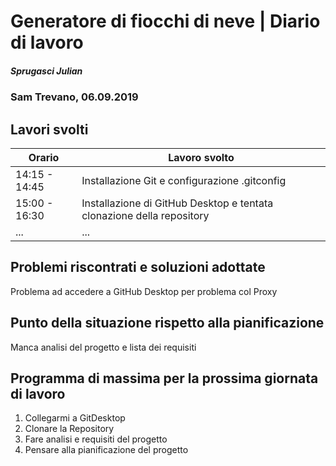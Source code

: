 # Generatore di fiocchi di neve | Diario di lavoro
##### Sprugasci Julian
### Sam Trevano, 06.09.2019

## Lavori svolti


|Orario        |Lavoro svolto                 |
|--------------|------------------------------|
|14:15 - 14:45   |Installazione Git e configurazione .gitconfig          |
|15:00 - 16:30 | Installazione di GitHub Desktop e tentata clonazione della repository     |
|...           |...                           |

##  Problemi riscontrati e soluzioni adottate
Problema ad accedere a GitHub Desktop per problema col Proxy

##  Punto della situazione rispetto alla pianificazione
Manca analisi del progetto e lista dei requisiti

## Programma di massima per la prossima giornata di lavoro
1. Collegarmi a GitDesktop
1. Clonare la Repository
1. Fare analisi e requisiti del progetto
1. Pensare alla pianificazione del progetto
